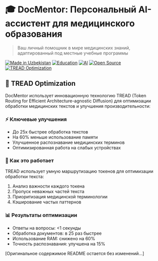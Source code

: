 # 🎓 DocMentor: Персональный AI-ассистент для медицинского образования

> Ваш личный помощник в мире медицинских знаний, адаптированный под местные учебные программы

[![Made in Uzbekistan](https://img.shields.io/badge/Made%20in-Uzbekistan-blue.svg)](https://it-park.uz/)
[![Education](https://img.shields.io/badge/Focus-Medical%20Education-green.svg)](https://tashpmi.uz/)
[![AI](https://img.shields.io/badge/Technology-Artificial%20Intelligence-purple.svg)](https://aica.uz/)
[![Open Source](https://img.shields.io/badge/Open-Source-orange.svg)](https://github.com/TemurTurayev/DocMentor)
[![TREAD Optimization](https://img.shields.io/badge/TREAD-Optimized-brightgreen.svg)](https://github.com/TemurTurayev/DocMentor)

## 🚀 TREAD Optimization

DocMentor использует инновационную технологию TREAD (Token Routing for Efficient Architecture-agnostic Diffusion) для оптимизации обработки медицинских текстов и улучшения производительности:

### ⚡ Ключевые улучшения
- До 25x быстрее обработка текстов
- На 60% меньше использование памяти
- Улучшенное распознавание медицинских терминов
- Оптимизированная работа на слабых устройствах

### 🎯 Как это работает
TREAD использует умную маршрутизацию токенов для оптимизации обработки текста:
1. Анализ важности каждого токена
2. Пропуск неважных частей текста
3. Приоритизация медицинской терминологии
4. Кэширование частых паттернов

### 📊 Результаты оптимизации
- Ответы на вопросы: <1 секунды
- Обработка документов: в 25 раз быстрее
- Использование RAM: снижено на 60%
- Точность распознавания: улучшена на 15%

[Оригинальное содержимое README остается без изменений...]